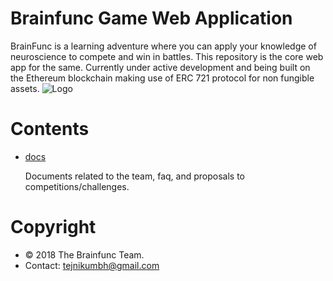 # Brainfunc Game Web Application
BrainFunc is a learning adventure where you can apply your knowledge of neuroscience to compete and win in battles. This repository is the core web app for the same. Currently under active development and being built on the Ethereum blockchain making use of ERC 721 protocol for non fungible assets.
![Logo](https://brainfunc.herokuapp.com/style/images/custom/header/logov3.svg)

# Contents
- [docs](https://github.com/brainfunc/web-app/tree/master/docs)
  
  Documents related to the team, faq, and proposals to competitions/challenges.

# Copyright
- © 2018 The Brainfunc Team.
- Contact: tejnikumbh@gmail.com
